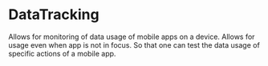 # DataTracking

Allows for monitoring of data usage of mobile apps on a device. Allows for usage even when app is not in focus. So that one can test the data usage of specific actions of a mobile app.
